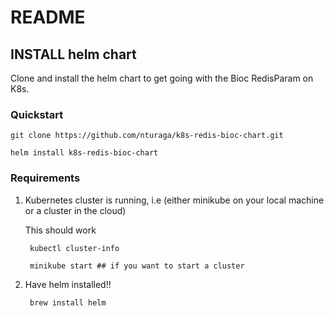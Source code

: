 # README

## INSTALL helm chart

Clone and install the helm chart to get going with the Bioc RedisParam on K8s.

### Quickstart

	git clone https://github.com/nturaga/k8s-redis-bioc-chart.git

	helm install k8s-redis-bioc-chart

### Requirements

1. Kubernetes cluster is running, i.e (either minikube on your local
   machine or a cluster in the cloud)
   
   This should work
   
		kubectl cluster-info 
	
		minikube start ## if you want to start a cluster


1. Have helm installed!! 

		brew install helm 
